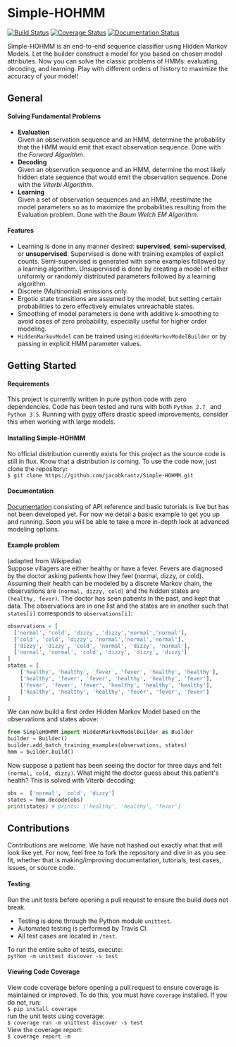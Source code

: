# Simple-HOHMM  

[![Build Status](https://travis-ci.org/jacobkrantz/Simple-HOHMM.svg?branch=master)](https://travis-ci.org/jacobkrantz/Simple-HOHMM)
[![Coverage Status](https://coveralls.io/repos/github/jacobkrantz/Simple-HOHMM/badge.svg?branch=master)](https://coveralls.io/github/jacobkrantz/Simple-HOHMM?branch=master)
[![Documentation Status](https://readthedocs.org/projects/simple-hohmm/badge/?version=latest)](http://simple-hohmm.readthedocs.io/en/latest/?badge=latest)  

Simple-HOHMM is an end-to-end sequence classifier using Hidden Markov Models. Let the builder construct a model for you based on chosen model attributes. Now you can solve the classic problems of HMMs: evaluating, decoding, and learning. Play with different orders of history to maximize the accuracy of your model!

## General

#### Solving Fundamental Problems
* **Evaluation**  
	Given an observation sequence and an HMM, determine the probability that the HMM would emit that exact observation sequence. Done with the *Forward Algorithm*.
* **Decoding**  
	Given an observation sequence and an HMM, determine the most likely hidden state sequence that would emit the observation sequence. Done with the *Viterbi Algorithm*.
* **Learning**  
	Given a set of observation sequences and an HMM, reestimate the model parameters so as to maximize the probabilities resulting from the Evaluation problem. Done with the *Baum Welch EM Algorithm*.

#### Features
* Learning is done in any manner desired: **supervised**, **semi-supervised**, or **unsupervised**. Supervised is done with training examples of explicit counts. Semi-supervised is generated with some examples followed by a learning algorithm. Unsupervised is done by creating a model of either uniformly or randomly distributed parameters followed by a learning algorithm.
* Discrete (Multinomial) emissions only.
* Ergotic state transitions are assumed by the model, but setting certain probabilities to zero effectively emulates unreachable states.
* Smoothing of model parameters is done with additive k-smoothing to avoid cases of zero probability, especially useful for higher order modeling.
* `HiddenMarkovModel` can be trained using `HiddenMarkovModelBuilder` or by passing in explicit HMM parameter values.

## Getting Started

#### Requirements
This project is currently written in pure python code with zero dependencies. Code has been tested and runs with both `Python 2.7 ` and `Python 3.5`. Running with [pypy](https://pypy.org/) offers drastic speed improvements, consider this when working with large models.

#### Installing Simple-HOHMM
No official distribution currently exists for this project as the source code is still in flux. Know that a distribution is coming. To use the code now, just clone the repository:  
`$ git clone https://github.com/jacobkrantz/Simple-HOHMM.git`  

#### Documentation  
[Documentation](http://simple-hohmm.readthedocs.io/en/latest/?badge=latest) consisting of API reference and basic tutorials is live but has not been developed yet. For now we detail a basic example to get you up and running. Soon you will be able to take a more in-depth look at advanced modeling options.  
#### Example problem
(adapted from Wikipedia)  
Suppose villagers are either healthy or have a fever. Fevers are diagnosed by the doctor asking patients how they feel (normal, dizzy, or cold). Assuming their health can be modeled by a discrete Markov chain, the observations are `(normal, dizzy, cold)` and the hidden states are `(healthy, fever)`. The doctor has seen patients in the past, and kept that data. The observations are in one list and the states are in another such that `states[i]` corresponds to `observations[i]`:  
```python
observations = [
  ['normal', 'cold', 'dizzy', 'dizzy','normal','normal'],
  ['cold', 'cold', 'dizzy', 'normal','normal','normal'],
  ['dizzy', 'dizzy', 'cold', 'normal', 'dizzy', 'normal'],
  ['normal', 'normal', 'cold', 'dizzy', 'dizzy', 'dizzy']
]
states = [
	['healthy', 'healthy', 'fever', 'fever', 'healthy', 'healthy'],
	['healthy', 'fever', 'fever', 'healthy', 'healthy', 'fever'],
	['fever', 'fever', 'fever', 'healthy', 'healthy', 'healthy'],
	['healthy', 'healthy', 'healthy', 'fever', 'fever', 'fever']
]
```
We can now build a first order Hidden Markov Model based on the observations and states above:
```python
from SimpleHOHMM import HiddenMarkovModelBuilder as Builder
builder = Builder()
builder.add_batch_training_examples(observations, states)
hmm = builder.build()
```
Now suppose a patient has been seeing the doctor for three days and felt `(normal, cold, dizzy)`. What might the doctor guess about this patient's health? This is solved with Viterbi decoding:  
```python
obs =  ['normal', 'cold', 'dizzy']
states = hmm.decode(obs)
print(states) # prints: ['healthy', 'healthy', 'fever']
```
## Contributions
Contributions are welcome. We have not hashed out exactly what that will look like yet. For now, feel free to fork the repository and dive in as you see fit, whether that is making/improving documentation, tutorials, test cases, issues, or source code.

#### Testing
Run the unit tests before opening a pull request to ensure the build does not break.   
* Testing is done through the Python module `unittest`.
* Automated testing is performed by Travis CI.
* All test cases are located in `/test`.  

To run the entire suite of tests, execute:  
`python -m unittest discover -s test`

#### Viewing Code Coverage  
View code coverage before opening a pull request to ensure coverage is maintained or improved. To do this, you must have `coverage` installed. If you do not, run:  
`$ pip install coverage`  
run the unit tests using coverage:  
`$ coverage run -m unittest discover -s test`  
View the coverage report:  
`$ coverage report -m`  
